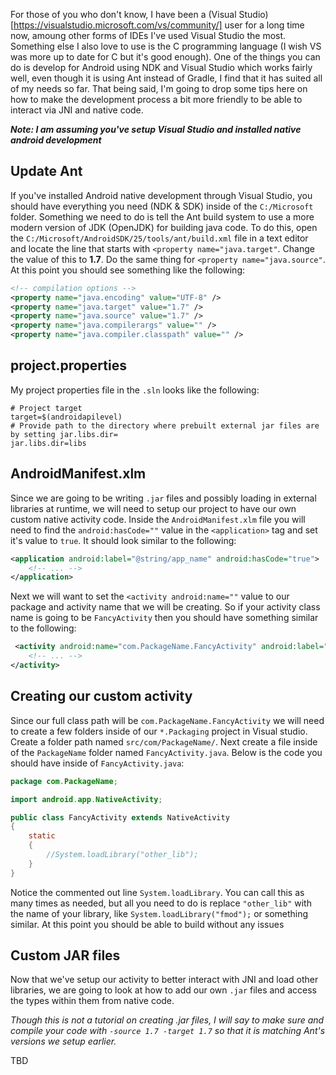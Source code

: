 For those of you who don't know, I have been a (Visual Studio)[https://visualstudio.microsoft.com/vs/community/] user for a long time now, amoung other forms of IDEs I've used Visual Studio the most. Something else I also love to use is the C programming language (I wish VS was more up to date for C but it's good enough). One of the things you can do is develop for Android using NDK and Visual Studio which works fairly well, even though it is using Ant instead of Gradle, I find that it has suited all of my needs so far. That being said, I'm going to drop some tips here on how to make the development process a bit more friendly to be able to interact via JNI and native code.

***Note:  I am assuming you've setup Visual Studio and installed native android development***

## Update Ant
If you've installed Android native development through Visual Studio, you should have everything you need (NDK & SDK) inside of the `C:/Microsoft` folder. Something we need to do is tell the Ant build system to use a more modern version of JDK (OpenJDK) for building java code. To do this, open the `C:/Microsoft/AndroidSDK/25/tools/ant/build.xml` file in a text editor and locate the line that starts with `<property name="java.target"`. Change the value of this to **1.7**. Do the same thing for `<property name="java.source"`. At this point you should see something like the following:
```xml
<!-- compilation options -->
<property name="java.encoding" value="UTF-8" />
<property name="java.target" value="1.7" />
<property name="java.source" value="1.7" />
<property name="java.compilerargs" value="" />
<property name="java.compiler.classpath" value="" />
```

## project.properties
My project properties file in the `.sln` looks like the following:
```
# Project target
target=$(androidapilevel)
# Provide path to the directory where prebuilt external jar files are by setting jar.libs.dir=
jar.libs.dir=libs
```

## AndroidManifest.xlm
Since we are going to be writing `.jar` files and possibly loading in external libraries at runtime, we will need to setup our project to have our own custom native activity code. Inside the `AndroidManifest.xlm` file you will need to find the `android:hasCode=""` value in the `<application>` tag and set it's value to `true`. It should look similar to the following:
```xml
<application android:label="@string/app_name" android:hasCode="true">
	<!-- ... -->
</application>
```
Next we will want to set the `<activity android:name=""` value to our package and activity name that we will be creating. So if your activity class name is going to be `FancyActivity` then you should have something similar to the following:
```xml
 <activity android:name="com.PackageName.FancyActivity" android:label="@string/app_name">
	<!-- ... -->
</activity>
```

## Creating our custom activity
Since our full class path will be `com.PackageName.FancyActivity` we will need to create a few folders inside of our `*.Packaging` project in Visual studio. Create a folder path named `src/com/PackageName/`. Next create a file inside of the `PackageName` folder named `FancyActivity.java`. Below is the code you should have inside of `FancyActivity.java`:
```java
package com.PackageName;

import android.app.NativeActivity;

public class FancyActivity extends NativeActivity
{
	static
	{
		//System.loadLibrary("other_lib");
	}
}
```
Notice the commented out line `System.loadLibrary`. You can call this as many times as needed, but all you need to do is replace `"other_lib"` with the name of your library, like `System.loadLibrary("fmod");` or something similar. At this point you should be able to build without any issues

## Custom JAR files
Now that we've setup our activity to better interact with JNI and load other libraries, we are going to look at how to add our own `.jar` files and access the types within them from native code.

*Though this is not a tutorial on creating .jar files, I will say to make sure and compile your code with `-source 1.7 -target 1.7` so that it is matching Ant's versions we setup earlier.*

TBD
